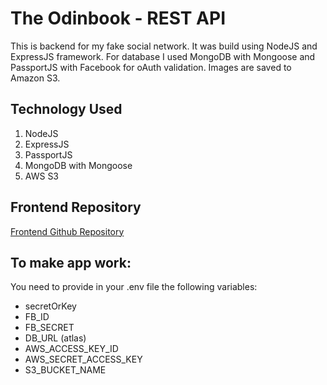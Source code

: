# The Odinbook - REST API

This is backend for my fake social network. It was build using NodeJS and ExpressJS framework. For database I used MongoDB with Mongoose and PassportJS with Facebook for oAuth validation. Images are saved to Amazon S3.

## Technology Used

1. NodeJS
2. ExpressJS
3. PassportJS
4. MongoDB with Mongoose
5. AWS S3

## Frontend Repository

[Frontend Github Repository](https://github.com/polhek/blog-front-end-react)

## To make app work:

You need to provide in your .env file the following variables:

- secretOrKey
- FB_ID
- FB_SECRET
- DB_URL (atlas)
- AWS_ACCESS_KEY_ID
- AWS_SECRET_ACCESS_KEY
- S3_BUCKET_NAME
